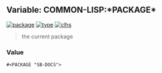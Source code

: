 ## Variable: COMMON-LISP:\*PACKAGE\*
[![package](https://img.shields.io/badge/Package-COMMON--LISP-5f9ea0.svg?style=social&colorA=999999)](../) [![type](https://img.shields.io/badge/Type-Variable-5f9ea0.svg?style=social&colorA=999999)](../#variable) [![clhs](https://img.shields.io/badge/CLHS-*PACKAGE*-5f9ea0.svg?style=social&colorA=999999)](http://www.lispworks.com/documentation/HyperSpec/Body/v_pkg.htm) 

> the current package

### Value
```
#<PACKAGE "SB-DOCS">
```
